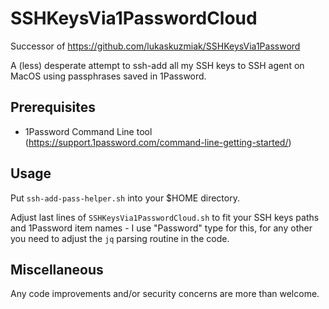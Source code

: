 # SSHKeysVia1PasswordCloud

Successor of https://github.com/lukaskuzmiak/SSHKeysVia1Password

A (less) desperate attempt to ssh-add all my SSH keys to SSH agent on MacOS using passphrases saved in 1Password.

## Prerequisites

* 1Password Command Line tool (https://support.1password.com/command-line-getting-started/)

## Usage

Put ```ssh-add-pass-helper.sh``` into your $HOME directory.

Adjust last lines of ```SSHKeysVia1PasswordCloud.sh``` to fit your SSH keys paths and 1Password item names - I use "Password" type for this, for any other you need to adjust the ```jq``` parsing routine in the code.

## Miscellaneous

Any code improvements and/or security concerns are more than welcome.
